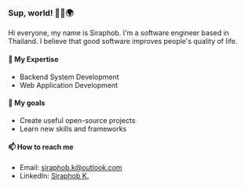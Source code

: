 ### Sup, world! 🙋‍♂️🌍

Hi everyone, my name is Siraphob. I'm a software engineer based in Thailand. I believe that good software improves people's quality of life.

#### 💪 My Expertise
- Backend System Development
- Web Application Development

#### 🎯 My goals
- Create useful open-source projects
- Learn new skills and frameworks

#### 📫 How to reach me
- Email: siraphob.k@outlook.com
- LinkedIn: [Siraphob K.](https://www.linkedin.com/in/siraphob-kanjanasaensong-001552151/)
